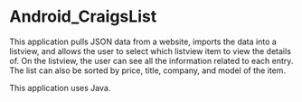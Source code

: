 # Android_CraigsList

This application pulls JSON data from a website, imports the data into a listview, and allows the user to select which listview item to view the details of.
On the listview, the user can see all the information related to each entry.
The list can also be sorted by price, title, company, and model of the item.

This application uses Java.
